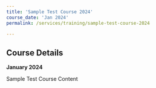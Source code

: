 ```yaml
---
title: 'Sample Test Course 2024'
course_date: 'Jan 2024'
permalink: /services/training/sample-test-course-2024

---
```



## Course Details
**January 2024**

Sample Test Course Content
